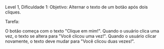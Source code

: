 Level 1, Dificuldade 1:
Objetivo: Alternar o texto de um botão após dois cliques.

Tarefa:

O botão começa com o texto "Clique em mim!".
Quando o usuário clica uma vez, o texto se altera para "Você clicou uma vez!".
Quando o usuário clicar novamente, o texto deve mudar para "Você clicou duas vezes!".